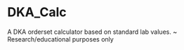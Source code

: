 # DKA_Calc
A DKA orderset calculator based on standard lab values. ~ Research/educational purposes only
